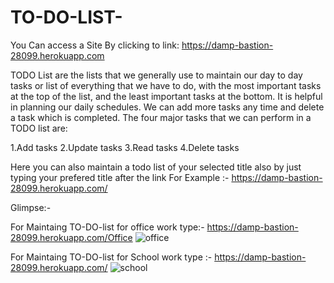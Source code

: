 # TO-DO-LIST-
You Can access a Site By clicking to link:  https://damp-bastion-28099.herokuapp.com

TODO List are the lists that we generally use to maintain our day to day tasks or list of everything that we have to do, with the most important tasks at the top of the list, and the least important tasks at the bottom. It is helpful in planning our daily schedules. We can add more tasks any time and delete a task which is completed. The four major tasks that we can perform in a TODO list are:

1.Add tasks
2.Update tasks
3.Read tasks
4.Delete tasks

Here you can also maintain a todo list of your selected title also by just typing your prefered title after the link 
For Example :- https://damp-bastion-28099.herokuapp.com/<your title>

Glimpse:-


For Maintaing TO-DO-list for office work type:- https://damp-bastion-28099.herokuapp.com/Office
![office](https://user-images.githubusercontent.com/78257712/179581521-1a35f7eb-0ba9-4039-b484-11e7ec708d1e.JPG)

For Maintaing TO-DO-list for School work type :- https://damp-bastion-28099.herokuapp.com/
![school](https://user-images.githubusercontent.com/78257712/179581721-a38de004-bc69-40f5-a9cd-2eec39aac499.JPG)
